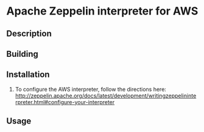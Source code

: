 # Apache Zeppelin interpreter for AWS

## Description

## Building

## Installation
1. To configure the AWS interpreter, follow the directions here: http://zeppelin.apache.org/docs/latest/development/writingzeppelininterpreter.html#configure-your-interpreter

## Usage
